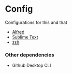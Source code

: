 # Config
Configurations for this and that

- [Alfred](https://www.alfredapp.com/)
- [Sublime Text](https://www.sublimetext.com/)
- [zsh](http://zsh.sourceforge.net/)

### Other dependencies
- Github Desktop CLI
